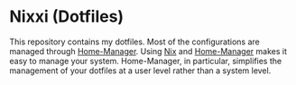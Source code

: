 # Nixxi (Dotfiles)

This repository contains my dotfiles. Most of the configurations are managed through [Home-Manager](https://github.com/nix-community/home-manager).
Using [Nix](https://nixos.org/) and [Home-Manager](https://github.com/nix-community/home-manager) makes it easy to manage your system. Home-Manager, in particular, simplifies the management of your dotfiles at a user level rather than a system level.
